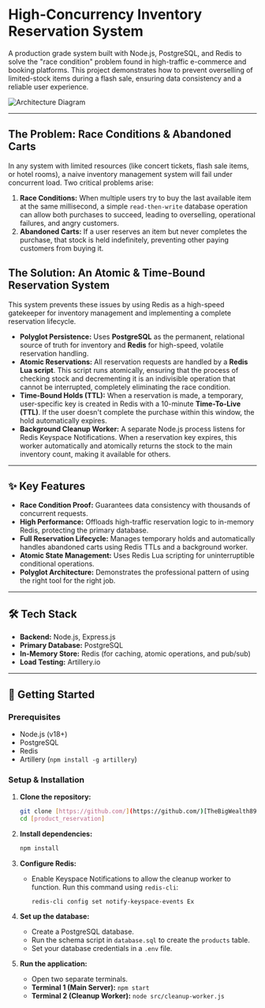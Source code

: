 # High-Concurrency Inventory Reservation System

A production grade system built with Node.js, PostgreSQL, and Redis to solve the "race condition" problem found in high-traffic e-commerce and booking platforms. This project demonstrates how to prevent overselling of limited-stock items during a flash sale, ensuring data consistency and a reliable user experience.

![Architecture Diagram](assets/reservation_diagram.drawio.png)

---

## The Problem: Race Conditions & Abandoned Carts

In any system with limited resources (like concert tickets, flash sale items, or hotel rooms), a naive inventory management system will fail under concurrent load. Two critical problems arise:

1.  **Race Conditions:** When multiple users try to buy the last available item at the same millisecond, a simple `read-then-write` database operation can allow both purchases to succeed, leading to overselling, operational failures, and angry customers.
2.  **Abandoned Carts:** If a user reserves an item but never completes the purchase, that stock is held indefinitely, preventing other paying customers from buying it.

## The Solution: An Atomic & Time-Bound Reservation System

This system prevents these issues by using Redis as a high-speed gatekeeper for inventory management and implementing a complete reservation lifecycle.

- **Polyglot Persistence:** Uses **PostgreSQL** as the permanent, relational source of truth for inventory and **Redis** for high-speed, volatile reservation handling.
- **Atomic Reservations:** All reservation requests are handled by a **Redis Lua script**. This script runs atomically, ensuring that the process of checking stock and decrementing it is an indivisible operation that cannot be interrupted, completely eliminating the race condition.
- **Time-Bound Holds (TTL):** When a reservation is made, a temporary, user-specific key is created in Redis with a 10-minute **Time-To-Live (TTL)**. If the user doesn't complete the purchase within this window, the hold automatically expires.
- **Background Cleanup Worker:** A separate Node.js process listens for Redis Keyspace Notifications. When a reservation key expires, this worker automatically and atomically returns the stock to the main inventory count, making it available for others.

---

## ✨ Key Features

- **Race Condition Proof:** Guarantees data consistency with thousands of concurrent requests.
- **High Performance:** Offloads high-traffic reservation logic to in-memory Redis, protecting the primary database.
- **Full Reservation Lifecycle:** Manages temporary holds and automatically handles abandoned carts using Redis TTLs and a background worker.
- **Atomic State Management:** Uses Redis Lua scripting for uninterruptible conditional operations.
- **Polyglot Architecture:** Demonstrates the professional pattern of using the right tool for the right job.

---

## 🛠️ Tech Stack

- **Backend:** Node.js, Express.js
- **Primary Database:** PostgreSQL
- **In-Memory Store:** Redis (for caching, atomic operations, and pub/sub)
- **Load Testing:** Artillery.io

---

## 🚀 Getting Started

### Prerequisites

- Node.js (v18+)
- PostgreSQL
- Redis
- Artillery (`npm install -g artillery`)

### Setup & Installation

1.  **Clone the repository:**

    ```bash
    git clone [https://github.com/](https://github.com/)[TheBigWealth89]/[product_reservation].git
    cd [product_reservation]
    ```

2.  **Install dependencies:**

    ```bash
    npm install
    ```

3.  **Configure Redis:**

    - Enable Keyspace Notifications to allow the cleanup worker to function. Run this command using `redis-cli`:
      ```
      redis-cli config set notify-keyspace-events Ex
      ```

4.  **Set up the database:**

    - Create a PostgreSQL database.
    - Run the schema script in `database.sql` to create the `products` table.
    - Set your database credentials in a `.env` file.

5.  **Run the application:**
    - Open two separate terminals.
    - **Terminal 1 (Main Server):** `npm start`
    - **Terminal 2 (Cleanup Worker):** `node src/cleanup-worker.js`
